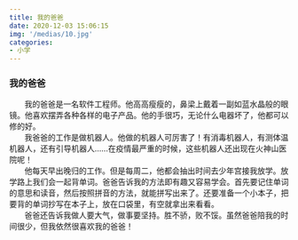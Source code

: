 ```yaml
---
title: 我的爸爸
date: 2020-12-03 15:06:15
img: '/medias/10.jpg'
categories:
- 小学
---
```


### 我的爸爸

&nbsp;&nbsp;&nbsp;&nbsp;&nbsp;&nbsp;&nbsp;我的爸爸是一名软件工程师。他高高瘦瘦的，鼻梁上戴着一副如蓝水晶般的眼镜。他喜欢摆弄各种各样的电子产品。他的手很巧，无论什么电器坏了，他都可以修的好。  
&nbsp;&nbsp;&nbsp;&nbsp;&nbsp;&nbsp;&nbsp;我爸爸的工作是做机器人。他做的机器人可厉害了！有消毒机器人，有测体温机器人，还有引导机器人……在疫情最严重的时候，这些机器人还出现在火神山医院呢！  
&nbsp;&nbsp;&nbsp;&nbsp;&nbsp;&nbsp;&nbsp;他每天早出晚归的工作。但是每周二，他都会抽出时间去少年宫接我放学。放学路上我们会一起背单词。爸爸告诉我的方法即有趣又容易学会。首先要记住单词的意思和读音，然后按照拼音的方法，就能拼写出来了。还要准备一个小本子，把要背的单词抄写在本子上，放在口袋里，有空就拿出来看看。  
&nbsp;&nbsp;&nbsp;&nbsp;&nbsp;&nbsp;&nbsp;爸爸还告诉我做人要大气，做事要坚持。胜不骄，败不馁。虽然爸爸陪我的时间很少，但我依然很喜欢我的爸爸！  